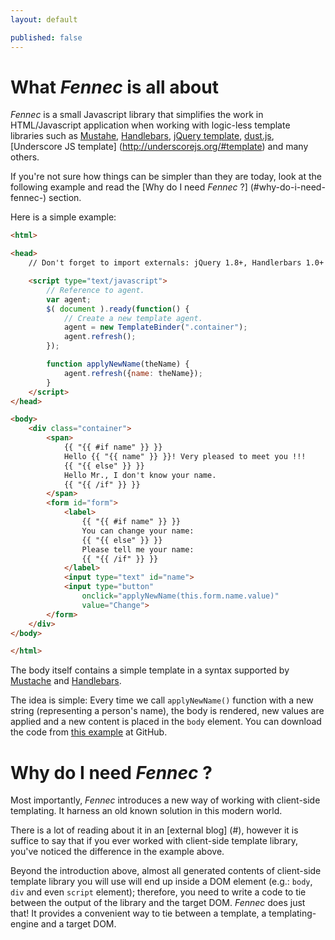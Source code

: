 ```yaml
---
layout: default

published: false
---
```


# What _Fennec_ is all about

_Fennec_ is a small Javascript library that simplifies the work in HTML/Javascript application when working with logic-less template libraries such as
[Mustahe](http://mustache.github.io/), [Handlebars](http://handlebarsjs.com/),
[jQuery template](https://github.com/jquery/jquery-tmpl),
[dust.js](http://akdubya.github.io/dustjs/),
[Underscore JS template] (http://underscorejs.org/#template) and many others.

If you're not sure how things can be simpler than they are today, look at the following example and read the [Why do I need _Fennec_ ?] (#why-do-i-need-fennec-) section.

Here is a simple example:

```html
<html>

<head>
	// Don't forget to import externals: jQuery 1.8+, Handlerbars 1.0+ and Fennec.

	<script type="text/javascript">
		// Reference to agent.
		var agent;
		$( document ).ready(function() {
			// Create a new template agent.
			agent = new TemplateBinder(".container");
			agent.refresh();
		});

		function applyNewName(theName) {
			agent.refresh({name: theName});
		}
	</script>
</head>

<body>
	<div class="container">
		<span>
			{{ "{{ #if name" }} }}
			Hello {{ "{{ name" }} }}! Very pleased to meet you !!!
			{{ "{{ else" }} }}
			Hello Mr., I don't know your name.
			{{ "{{ /if" }} }}
		</span>
		<form id="form">
			<label>
				{{ "{{ #if name" }} }}
				You can change your name:
				{{ "{{ else" }} }}
				Please tell me your name:
				{{ "{{ /if" }} }}
			</label>
			<input type="text" id="name">
			<input type="button"
				onclick="applyNewName(this.form.name.value)"
				value="Change">
		</form>
	</div>
</body>

</html>
```

The body itself contains a simple template in a syntax supported by [Mustache](http://mustache.github.io/) and [Handlebars](http://handlebarsjs.com/).

The idea is simple: Every time we call `applyNewName()` function with a new string (representing a person's name), the body is rendered, new values are applied and a new content is placed in the `body` element.
You can download the code from [this example](https://github.com/guynir/fennec/blob/master/examples/sample.html) at GitHub.

# Why do I need _Fennec_ ?

Most importantly, _Fennec_ introduces a new way of working with client-side templating. It harness an old known solution in this modern world.

There is a lot of reading about it in an [external blog] (#), however it is suffice to say that if you ever worked with client-side template library, you've noticed the difference in the example above.

Beyond the introduction above, almost all generated contents of client-side template library you will use will end up inside a DOM element (e.g.: `body`, `div` and even `script` element); therefore, you need to write a code to tie between the output of the library and the target DOM. _Fennec_ does just that! It provides a convenient way to tie between a template, a templating-engine and a target DOM.
